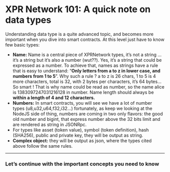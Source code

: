 # XPR Network 101: A quick note on data types 

Understanding data type is a quite advanced topic, and becomes more important when you dive into smart contracts. At this level just have to know few basic types:

* **Name:** Name is a central piece of XPRNetwork types, it’s not a string … it’s a string but it’s also a number (wut??).  Yes, it’s a string that could be expressed as a number. To achieve that, names as strings have a rule that is easy to understand: “**Only letters from a to z in lower case, and numbers from 1 to 5**”. Why such a rule ? a to z is 26 chars, 1 to 5 is 4 more characters, total is 32, with 2 bytes per characters, it’s 64 bytes… So smart \! That is why name could be read as number, so the name alice is 1383097247031216128 in number. Name length should always be **within a length of 4 and 12 characters.**  
* **Numbers:** In smart contracts, you will see we have a lot of number types (u8,u32,u64,f32,i32…) fortunately, as keep we looking at the NodeJS side of thing, numbers are coming in two only flavors: the good old number and bigint, that express number above the 32 bits limit and are rendered as string in JSONRpc.    
* For types like asset (token value), symbol (token definition), hash (SHA256), public and private key, they will be output as string.  
* **Complex object:** they will be output as json, where the types cited above follow the same rules.

---

### Let’s continue with the important concepts you need to know